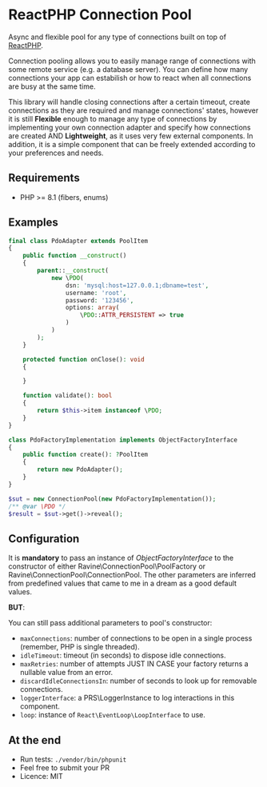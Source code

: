 # ReactPHP Connection Pool

Async and flexible pool for any type of connections built on top of [ReactPHP](https://reactphp.org/).

Connection pooling allows you to easily manage range of connections with some remote service (e.g. a database server). You can define how many connections your app can estabilish or how to react when all connections are busy at the same time.

This library will handle closing connections after a certain timeout, create connections as they are required and manage connections' states, however it is still **Flexible** enough to manage any type of connections by implementing your own connection adapter and specify how connections are created AND **Lightweight**, as it uses very few external components. In addition, it is a simple component that can be freely extended according to your preferences and needs.

## Requirements

- PHP >= 8.1 (fibers, enums)

## Examples

```php
final class PdoAdapter extends PoolItem
{
    public function __construct()
    {
        parent::__construct(
            new \PDO(
                dsn: 'mysql:host=127.0.0.1;dbname=test',
                username: 'root',
                password: '123456',
                options: array(
                    \PDO::ATTR_PERSISTENT => true
                )
            )
        );
    }

    protected function onClose(): void
    {

    }

    function validate(): bool
    {
        return $this->item instanceof \PDO;
    }
}

class PdoFactoryImplementation implements ObjectFactoryInterface
{
    public function create(): ?PoolItem
    {
        return new PdoAdapter();
    }
}

$sut = new ConnectionPool(new PdoFactoryImplementation());
/** @var \PDO */
$result = $sut->get()->reveal();

```

## Configuration

It is **mandatory** to pass an instance of _ObjectFactoryInterface_ to the constructor of either Ravine\ConnectionPool\PoolFactory or Ravine\ConnectionPool\ConnectionPool. The other parameters are inferred from predefined values that came to me in a dream as a good default values.

**BUT**:

You can still pass additional parameters to pool's constructor:

- `maxConnections`: number of connections to be open in a single process (remember, PHP is single threaded).
- `idleTimeout`: timeout (in seconds) to dispose idle connections.
- `maxRetries`: number of attempts JUST IN CASE your factory returns a nullable value from an error.
- `discardIdleConnectionsIn`: number of seconds to look up for removable connections.
- `loggerInterface`: a PRS\LoggerInstance to log interactions in this component.
- `loop`: instance of `React\EventLoop\LoopInterface` to use.

## At the end

- Run tests: `./vendor/bin/phpunit`
- Feel free to submit your PR
- Licence: MIT
